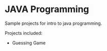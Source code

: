 JAVA Programming
===============

Sample projects for intro to java programming.

Projects included:

* Guessing Game
